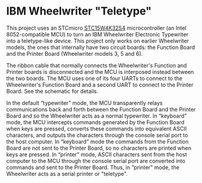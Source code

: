 # IBM Wheelwriter "Teletype"
This project uses an STCmicro [STC15W4K32S4](https://www.stcmicro.com/datasheet/STC15W4K32S4-en.pdf) microcontroller (an Intel 8052-compatible MCU) to turn an IBM Wheelwriter Electronic Typewriter into a teletype-like device. This project only works on earlier Wheelwriter models, the ones that internally have two circuit boards: the Function Board and the Printer Board (Wheelwriter models 3, 5 and 6).

The ribbon cable that normally connects the Wheelwriter's Function and Printer boards is disconnected and the MCU is interposed instead between the two boards. The MCU uses one of its four UARTs to connect to the Wheelwriter's Function Board and a second UART to connect to the Printer Board. See the schematic for details.

In the default “typewriter" mode, the MCU transparently relays communications back and forth between the Function Board and the Printer Board and so the Wheelwriter acts as a normal typewriter. In “keyboard” mode, the MCU intercepts commands generated by the Function Board when keys are pressed, converts these commands into equivalent ASCII characters, and outputs the characters through the console serial port to the host computer. In “keyboard” mode the commands from the Function Board are not sent to the Printer Board, so no characters are printed when keys are pressed. In “printer” mode, ASCII characters sent from the host computer to the MCU through the console serial port  are converted into commands and sent to the Printer Board. Thus, in “printer” mode, the Wheelwriter acts as a serial printer or "teletype".
